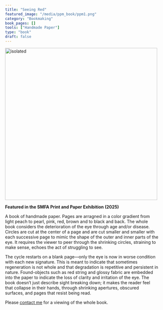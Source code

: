 ```yaml
---
title: "Seeing Red"
featured_image: "/media/ppm_book/ppm1.png"
category: "Bookmaking"
book_pages: []
tools: ["Handmade Paper"]
type: "book"
draft: false
---
```


<img src="/media/ppm_book/ppm2.png" alt="isolated" width="500"/>

**Featured in the SMFA Print and Paper Exhibition (2025)**

A book of handmade paper. Pages are arragned in a color gradient from light peach to pearl, pink, red, brown and to black and back. The whole book considers the deterioration of the eye through age and/or disease. Circles are cut at the center of a page and are cut smaller and smaller with each successive page to mimic the shape of the outer and inner parts of the eye. It requires the viewer to peer through the shrinking circles, straining to make sense, echoes the act of struggling to see.  

The cycle restarts on a blank page—only the eye is now in worse condition with each new signature. This is meant to indicate that sometimes regeneration is not whole and that degradation is repetitive and persistent in nature. Found-objects such as red string and glossy fabric are embedded into the paper to indicate the loss of clarity and irritation of the eye. The book doesn’t just describe sight breaking down; it makes the reader feel that collapse in their hands, through shrinking apertures, obscured surfaces, and pages that resist being read.

Please [contact me](mailto:dalia.wadsworth@tufts.edu) for a viewing of the whole book.